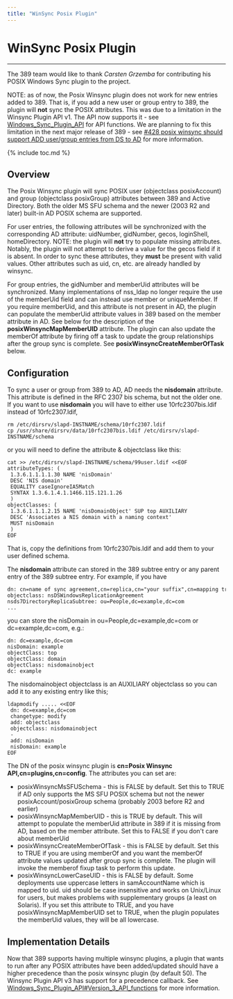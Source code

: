 ```yaml
---
title: "WinSync Posix Plugin"
---
```


# WinSync Posix Plugin
----------------------

The 389 team would like to thank *Carsten Grzemba* for contributing his POSIX Windows Sync plugin to the project.

NOTE: as of now, the Posix Winsync plugin does not work for new entries added to 389. That is, if you add a new user or group entry to 389, the plugin will **not** sync the POSIX attributes. This was due to a limitation in the Winsync Plugin API v1. The API now supports it - see [Windows\_Sync\_Plugin\_API](windows-sync-plugin-api.html) for API functions. We are planning to fix this limitation in the next major release of 389 - see [\#428 posix winsync should support ADD user/group entries from DS to AD](https://pagure.io/389-ds-base/issue/428) for more information.

{% include toc.md %}

Overview
--------

The Posix Winsync plugin will sync POSIX user (objectclass posixAccount) and group (objectclass posixGroup) attributes between 389 and Active Directory. Both the older MS SFU schema and the newer (2003 R2 and later) built-in AD POSIX schema are supported.

For user entries, the following attributes will be synchronized with the corresponding AD attribute: uidNumber, gidNumber, gecos, loginShell, homeDirectory. NOTE: the plugin will **not** try to populate missing attributes. Notably, the plugin will not attempt to derive a value for the gecos field if it is absent. In order to sync these attributes, they **must** be present with valid values. Other attributes such as uid, cn, etc. are already handled by winsync.

For group entries, the gidNumber and memberUid attributes will be synchronized. Many implementations of nss\_ldap no longer require the use of the memberUid field and can instead use member or uniqueMember. If you require memberUid, and this attribute is not present in AD, the plugin can populate the memberUid attribute values in 389 based on the member attribute in AD. See below for the description of the **posixWinsyncMapMemberUID** attribute. The plugin can also update the memberOf attribute by firing off a task to update the group relationships after the group sync is complete. See **posixWinsyncCreateMemberOfTask** below.

Configuration
-------------

To sync a user or group from 389 to AD, AD needs the **nisdomain** attribute. This attribute is defined in the RFC 2307 bis schema, but not the older one. If you want to use **nisdomain** you will have to either use 10rfc2307bis.ldif instead of 10rfc2307.ldif,

    rm /etc/dirsrv/slapd-INSTNAME/schema/10rfc2307.ldif    
    cp /usr/share/dirsrv/data/10rfc2307bis.ldif /etc/dirsrv/slapd-INSTNAME/schema    

or you will need to define the attribute & objectclass like this:

    cat >> /etc/dirsrv/slapd-INSTNAME/schema/99user.ldif <<EOF    
    attributeTypes: (    
     1.3.6.1.1.1.1.30 NAME 'nisDomain'    
     DESC 'NIS domain'    
     EQUALITY caseIgnoreIA5Match    
     SYNTAX 1.3.6.1.4.1.1466.115.121.1.26    
     )    
    objectClasses: (    
     1.3.6.1.1.1.2.15 NAME 'nisDomainObject' SUP top AUXILIARY    
     DESC 'Associates a NIS domain with a naming context'    
     MUST nisDomain    
     )    
    EOF    

That is, copy the definitions from 10rfc2307bis.ldif and add them to your user defined schema.

The **nisdomain** attribute can stored in the 389 subtree entry or any parent entry of the 389 subtree entry. For example, if you have

    dn: cn=name of sync agreement,cn=replica,cn="your suffix",cn=mapping tree,cn=config    
    objectclass: nsDSWindowsReplicationAgreement    
    nsds7DirectoryReplicaSubtree: ou=People,dc=example,dc=com    
    ...    

you can store the nisDomain in ou=People,dc=example,dc=com or dc=example,dc=com, e.g.:

    dn: dc=example,dc=com    
    nisDomain: example    
    objectClass: top    
    objectClass: domain    
    objectClass: nisdomainobject    
    dc: example    

The nisdomainobject objectclass is an AUXILIARY objectclass so you can add it to any existing entry like this;

    ldapmodify ..... <<EOF    
     dn: dc=example,dc=com    
     changetype: modify    
     add: objectclass    
     objectclass: nisdomainobject    
     -    
     add: nisDomain    
     nisDomain: example    
    EOF    

The DN of the posix winsync plugin is **cn=Posix Winsync API,cn=plugins,cn=config**. The attributes you can set are:

-   posixWinsyncMsSFUSchema - this is FALSE by default. Set this to TRUE if AD only supports the MS SFU POSIX schema but not the newer posixAccount/posixGroup schema (probably 2003 before R2 and earlier)
-   posixWinsyncMapMemberUID - this is TRUE by default. This will attempt to populate the memberUid attribute in 389 if it is missing from AD, based on the member attribute. Set this to FALSE if you don't care about memberUid
-   posixWinsyncCreateMemberOfTask - this is FALSE by default. Set this to TRUE if you are using memberOf and you want the memberOf attribute values updated after group sync is complete. The plugin will invoke the memberof fixup task to perform this update.
-   posixWinsyncLowerCaseUID - this is FALSE by default. Some deployments use uppercase letters in samAccountName which is mapped to uid. uid should be case insensitive and works on Unix/Linux for users, but makes problems with supplementary groups (a least on Solaris). If you set this attribute to TRUE, and you have posixWinsyncMapMemberUID set to TRUE, when the plugin populates the memberUid values, they will be all lowercase.

Implementation Details
----------------------

Now that 389 supports having multiple winsync plugins, a plugin that wants to run after any POSIX attributes have been added/updated should have a higher precedence than the posix winsync plugin (by default 50). The Winsync Plugin API v3 has support for a precedence callback. See [Windows\_Sync\_Plugin\_API\#Version\_3\_API\_functions](windows-sync-plugin-api.html#v3-api) for more information.


